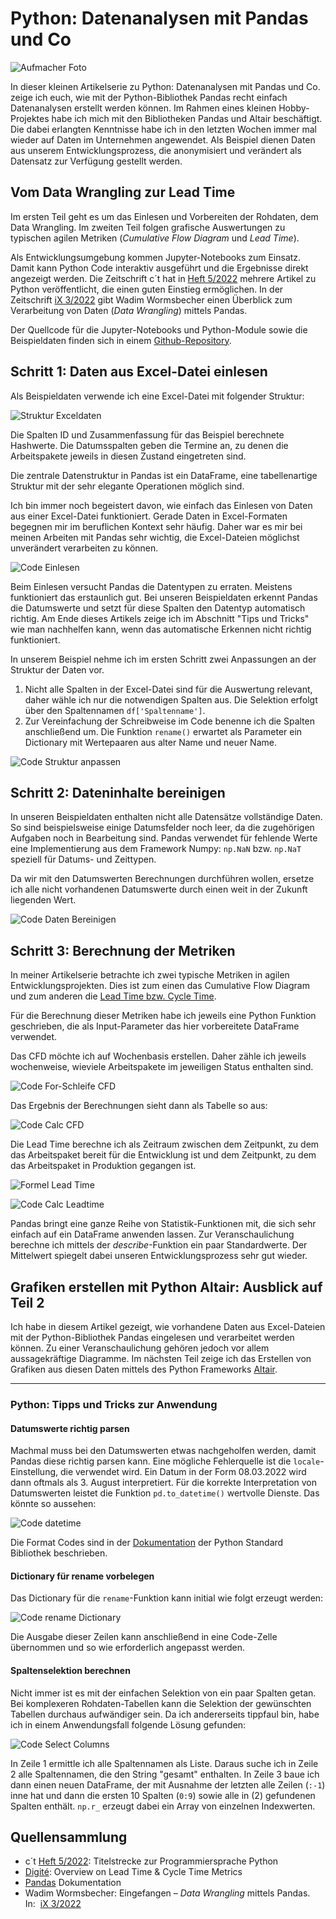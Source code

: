 # Python: Datenanalysen mit Pandas und Co

![Aufmacher Foto](shutterstock_215275282.jpg)

In dieser kleinen Artikelserie zu Python: Datenanalysen mit Pandas und Co. zeige ich euch, wie mit der Python-Bibliothek Pandas recht einfach Datenanalysen erstellt werden können. Im Rahmen eines kleinen Hobby-Projektes habe ich mich mit den Bibliotheken Pandas und Altair beschäftigt. Die dabei erlangten Kenntnisse habe ich in den letzten Wochen immer mal wieder auf Daten im Unternehmen angewendet. Als Beispiel dienen Daten aus unserem Entwicklungsprozess, die anonymisiert und verändert als Datensatz zur Verfügung gestellt werden.

## Vom Data Wrangling zur Lead Time

Im ersten Teil geht es um das Einlesen und Vorbereiten der Rohdaten, dem Data Wrangling. Im zweiten Teil folgen grafische Auswertungen zu typischen agilen Metriken (_Cumulative Flow Diagram_ und _Lead Time_).

Als Entwicklungsumgebung kommen Jupyter-Notebooks zum Einsatz. Damit kann Python Code interaktiv ausgeführt und die Ergebnisse direkt angezeigt werden. Die Zeitschrift c´t hat in [Heft 5/2022](https://www.heise.de/select/ct/2022/5/2135510023934602155) mehrere Artikel zu Python veröffentlicht, die einen guten Einstieg ermöglichen. In der Zeitschrift [iX 3/2022](https://www.heise.de/select/ix/2022/3/2129209064878376414) gibt Wadim Wormsbecher einen Überblick zum Verarbeitung von Daten (_Data Wrangling_) mittels Pandas.

Der Quellcode für die Jupyter-Notebooks und Python-Module sowie die Beispieldaten finden sich in einem [Github-Repository](https://github.com/rzablo/effective-doodle.git).

## Schritt 1: Daten aus Excel-Datei einlesen

Als Beispieldaten verwende ich eine Excel-Datei mit folgender Struktur:

![Struktur Exceldaten](Struktur_Exceldatei.png)

Die Spalten ID und Zusammenfassung für das Beispiel berechnete Hashwerte. Die Datumsspalten geben die Termine an, zu denen die Arbeitspakete jeweils in diesen Zustand eingetreten sind.

Die zentrale Datenstruktur in Pandas ist ein DataFrame, eine tabellenartige Struktur mit der sehr elegante Operationen möglich sind.

Ich bin immer noch begeistert davon, wie einfach das Einlesen von Daten aus einer Excel-Datei funktioniert. Gerade Daten in Excel-Formaten begegnen mir im beruflichen Kontext sehr häufig. Daher war es mir bei meinen Arbeiten mit Pandas sehr wichtig, die Excel-Dateien möglichst unverändert verarbeiten zu können.

![Code Einlesen](Code_Exceldatei_lesen.png)

Beim Einlesen versucht Pandas die Datentypen zu erraten. Meistens funktioniert das erstaunlich gut. Bei unseren Beispieldaten erkennt Pandas die Datumswerte und setzt für diese Spalten den Datentyp automatisch richtig. Am Ende dieses Artikels zeige ich im Abschnitt "Tips und Tricks" wie man nachhelfen kann, wenn das automatische Erkennen nicht richtig funktioniert.

In unserem Beispiel nehme ich im ersten Schritt zwei Anpassungen an der Struktur der Daten vor.

1. Nicht alle Spalten in der Excel-Datei sind für die Auswertung relevant, daher wähle ich nur die notwendigen Spalten aus. Die Selektion erfolgt über den Spaltennamen `df['Spaltenname']`.
2. Zur Vereinfachung der Schreibweise im Code benenne ich die Spalten anschließend um. Die Funktion `rename()` erwartet als Parameter ein Dictionary mit Wertepaaren aus alter Name und neuer Name.

![Code Struktur anpassen](Code_Struktur_anpassen.png)

## Schritt 2: Dateninhalte bereinigen

In unseren Beispieldaten enthalten nicht alle Datensätze vollständige Daten. So sind beispielsweise einige Datumsfelder noch leer, da die zugehörigen Aufgaben noch in Bearbeitung sind. Pandas verwendet für fehlende Werte eine Implementierung aus dem Framework Numpy: `np.NaN` bzw. `np.NaT` speziell für Datums- und Zeittypen.

Da wir mit den Datumswerten Berechnungen durchführen wollen, ersetze ich alle nicht vorhandenen Datumswerte durch einen weit in der Zukunft liegenden Wert.

![Code Daten Bereinigen](Code_Daten_bereinigen.png)

## Schritt 3: Berechnung der Metriken

In meiner Artikelserie betrachte ich zwei typische Metriken in agilen Entwicklungsprojekten. Dies ist zum einen das Cumulative Flow Diagram und zum anderen die [Lead Time bzw. Cycle Time](https://www.digite.com/agile/lead-time-cycle-time/).

Für die Berechnung dieser Metriken habe ich jeweils eine Python Funktion geschrieben, die als Input-Parameter das hier vorbereitete DataFrame verwendet.

Das CFD möchte ich auf Wochenbasis erstellen. Daher zähle ich jeweils wochenweise, wieviele Arbeitspakete im jeweiligen Status enthalten sind.

![Code For-Schleife CFD](Code_calc_cfd_for.png)

Das Ergebnis der Berechnungen sieht dann als Tabelle so aus:

![Code Calc CFD](Code_calc_cfd.png)

Die Lead Time berechne ich als Zeitraum zwischen dem Zeitpunkt, zu dem das Arbeitspaket  bereit für die Entwicklung ist und dem Zeitpunkt, zu dem das Arbeitspaket in Produktion gegangen ist.

![Formel Lead Time](Code_calc_leadtime_formula.png)

![Code Calc Leadtime](Code_calc_leadtime.png)

Pandas bringt eine ganze Reihe von Statistik-Funktionen mit, die sich sehr einfach auf ein DataFrame anwenden lassen. Zur Veranschaulichung berechne ich mittels der _describe_-Funktion ein paar Standardwerte. Der Mittelwert spiegelt dabei unseren Entwicklungsprozess sehr gut wieder.

## Grafiken erstellen mit Python Altair: Ausblick auf Teil 2

Ich habe in diesem Artikel gezeigt, wie vorhandene Daten aus Excel-Dateien mit der Python-Bibliothek Pandas eingelesen und verarbeitet werden können. Zu einer Veranschaulichung gehören jedoch vor allem aussagekräftige Diagramme. Im nächsten Teil zeige ich das Erstellen von Grafiken aus diesen Daten mittels des Python Frameworks [Altair](https://altair-viz.github.io).

* * * *

### Python: Tipps und Tricks zur Anwendung

#### Datumswerte richtig parsen

Machmal muss bei den Datumswerten etwas nachgeholfen werden, damit Pandas diese richtig parsen kann. Eine mögliche Fehlerquelle ist die `locale`-Einstellung, die verwendet wird. Ein Datum in der Form 08.03.2022 wird dann oftmals als 3. August interpretiert. Für die korrekte Interpretation von Datumswerten leistet die Funktion `pd.to_datetime()` wertvolle Dienste. Das könnte so aussehen:

![Code datetime](Code_snippet_date.png)

Die Format Codes sind in der [Dokumentation](https://docs.python.org/3/library/datetime.html#strftime-and-strptime-behavior) der Python Standard Bibliothek beschrieben.

#### Dictionary für rename vorbelegen

Das Dictionary für die `rename`-Funktion kann initial wie folgt erzeugt werden:

![Code rename Dictionary](Code_snippet_dict4rename.png)

Die Ausgabe dieser Zeilen kann anschließend in eine Code-Zelle übernommen und so wie erforderlich angepasst werden.

#### Spaltenselektion berechnen

Nicht immer ist es mit der einfachen Selektion von ein paar Spalten getan. Bei komplexeren Rohdaten-Tabellen kann die Selektion der gewünschten Tabellen durchaus aufwändiger sein. Da ich andererseits tippfaul bin, habe ich in einem Anwendungsfall folgende Lösung gefunden:

![Code Select Columns](Code_snippet_select_columns.png)

In Zeile 1 ermittle ich alle Spaltennamen als Liste. Daraus suche ich in Zeile 2 alle Spaltennamen, die den String "gesamt" enthalten. In Zeile 3 baue ich dann einen neuen DataFrame, der mit Ausnahme der letzten alle Zeilen (`:-1`) inne hat und dann die ersten 10 Spalten (`0:9`) sowie alle in (2) gefundenen Spalten enthält. `np.r_` erzeugt dabei ein Array von einzelnen Indexwerten.


## Quellensammlung  
- c´t [Heft 5/2022](https://www.heise.de/select/ct/2022/5/2135510023934602155)\: Titelstrecke zur Programmiersprache Python  
- [Digité](https://www.digite.com/agile/lead-time-cycle-time/)\: Overview on Lead Time & Cycle Time Metrics  
- [Pandas](https://pandas.pydata.org/) Dokumentation  
- Wadim Wormsbecher\: Eingefangen – _Data Wrangling_ mittels Pandas. In\:  [iX 3/2022](https://www.heise.de/select/ix/2022/3/2129209064878376414)  
